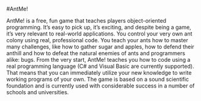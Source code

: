 #AntMe!

AntMe! is a free, fun game that teaches players object-oriented programming. It’s easy to pick up, it’s exciting, and despite being a game, it’s very relevant to real-world applications. You control your very own ant colony using real, professional code. You teach your ants how to master many challenges, like how to gather sugar and apples, how to defend their anthill and how to defeat the natural enemies of ants and programmers alike: bugs. From the very start, AntMe! teaches you how to code using a real programming language (C# and Visual Basic are currently supported). That means that you can immediately utilize your new knowledge to write working programs of your own. The game is based on a sound scientific foundation and is currently used with considerable success in a number of schools and universities.
